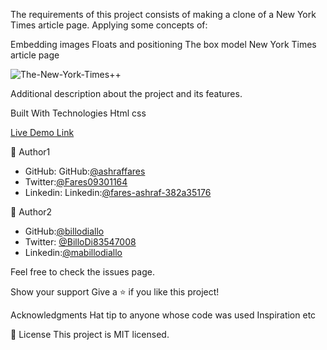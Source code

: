 The requirements of this project consists of making a clone of a New York Times article page. Applying some concepts of:

Embedding images
Floats and positioning
The box model
New York Times article page

![The-New-York-Times++](https://user-images.githubusercontent.com/37639594/104814119-d8376a80-5815-11eb-8d5d-db21f4774257.png)

Additional description about the project and its features.

Built With Technologies Html css

[Live Demo Link](https://ashraffares.github.io/the-new-york-times-site/)

👤 Author1
  - GitHub: GitHub:[@ashraffares](https://github.com/ashraffares)
  - Twitter:[@Fares09301164](https://twitter.com/Fares09301164)
  - Linkedin: Linkedin:[@fares-ashraf-382a35176](https://www.linkedin.com/in/fares-ashraf-382a35176/)

👤 Author2

- GitHub:[@billodiallo](https://github.com/billodiallo)
- Twitter: [@BilloDi83547008](https://twitter.com/BilloDi83547008)
- Linkedin:[@mabillodiallo](https://www.linkedin.com/in/mabillodiallo/)

Feel free to check the issues page.

Show your support Give a ⭐️ if you like this project!

Acknowledgments Hat tip to anyone whose code was used Inspiration etc

📝 License This project is MIT licensed.
